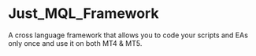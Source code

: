 # Just_MQL_Framework
A cross language framework that allows you to code your scripts and EAs only once and use it on both MT4 &amp; MT5.
